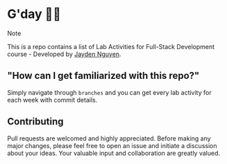 # G'day ✌🏼

> [!NOTE]
> This is a repo contains a list of Lab Activities for Full-Stack Development course - Developed by [Jayden Nguyen](https://jaydennguyen.dev/).

## "How can I get familiarized with this repo?"

Simply navigate through `branches` and you can get every lab activity for each week with commit details.

## Contributing

Pull requests are welcomed and highly appreciated. Before making any major changes, please feel free to open an issue and initiate a discussion about your ideas. Your valuable input and collaboration are greatly valued.
